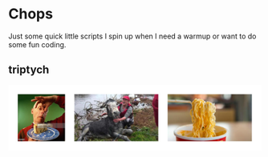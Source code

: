 # Chops
Just some quick little scripts I spin up when I need a warmup or want to do some fun coding.

## triptych
![dough manky noodles](./examples/triptych.jpg)